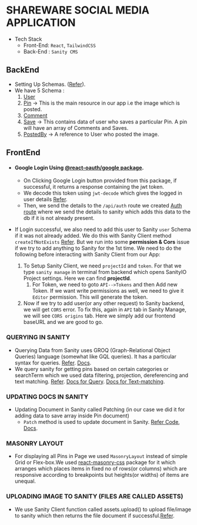 # SHAREWARE SOCIAL MEDIA APPLICATION
- Tech Stack
  - Front-End: `React`, `TailwindCSS`
  - Back-End : `Sanity CMS`

## BackEnd
- Setting Up Schemas. ([Refer](https://www.sanity.io/docs/create-a-schema-and-configure-sanity-studio)).
- We have 5 Schema :
  1. [User]("./../backend/schemas/user.js)
  2. [Pin](./backend/schemas/pin.js) -> This is the main resource in our app i.e the image which is posted.
  3. [Comment](./backend/schemas/comment.js)
  4. [Save](./backend/schemas/save.js) -> This contains data of user who saves a particular Pin. A pin will have an array of Comments and Saves.
  5. [PostedBy](./backend/schemas/postedBy.js) -> A reference to User who posted the image.


## FrontEnd
- #### Google Login Using [@react-oauth/google package](https://www.npmjs.com/package/@react-oauth/google).
  - On Clicking Google Login button provided from this package, if successful, it returns a response containing the jwt token.
  - We decode this token using `jwt-decode` which gives the logged in user details [Refer](components/Login.tsx#L9).
  - Then, we send the details to the `/api/auth` route we created [Auth route](/pages/api/auth.ts) where we send the details to sanity which adds this data to the db if it is not already present.
  
- If Login successful, we also need to add this user to Sanity `user` Schema if it was not already added. We do this with Sanity Client method `createIfNotExists` [Refer](frontend/src/pages/login.jsx#L20). But we run into some **permission & Cors** issue if we try to add anything to Sanity for the 1st time. We need to do the following before interacting with Sanity Client from our App:
    1.  To Setup Sanity Client, we need `projectId` and `token`. For that we type `sanity manage` in terminal from backend which opens SanityIO Project settings. Here we can find **projectId**.
        1.  For Token, we need to goto `API-->Tokens` and then Add new Token. If we want write permissions as well, we need to give it `Editor` permission. This will generate the token.
    2.  Now if we try to add user(or any other request) to Sanity backend, we will get `CORS` error. To fix this, again in `API` tab in Sanity Manage, we will see `CORS origins` tab. Here we simply add our frontend baseURL and we are good to go.

### QUERYING IN SANITY 
- Querying Data from Sanity uses  GROQ (Graph-Relational Object Queries) language (somewhat like GQL queries). It has a particular syntax for queries. [Refer](./frontend/src/queries/userQueries.js). [Docs](https://www.sanity.io/docs/js-client).
- We query sanity for getting pins based on certain categories or searchTerm which we used data filtering, projection, dereferencing and text matching. [Refer](./frontend/src/queries/pinQueries.js). [Docs for Query](https://www.sanity.io/docs/how-queries-work). [Docs for Text-matching](https://www.sanity.io/docs/query-cheat-sheet#170b92d4caa2).

### UPDATING DOCS IN SANITY 
- Updating Document in Sanity called Patching (in our case we did it for adding data to save array inside Pin document)
  - `Patch` method is used to update document in Sanity. [Refer Code](/frontend/src/components/Pin.jsx#L24), [Docs](https://www.sanity.io/docs/js-client#patch-update-a-document).
  
### MASONRY LAYOUT
- For displaying all Pins in Page we used `MasonryLayout` instead of simple Grid or Flex-box.We used [react-masonry-css](https://github.com/paulcollett/react-masonry-css) package for it which arranges which places items in fixed no of rows(or columns) which are responsive according to breakpoints but heights(or widths) of items are unequal.

  
### UPLOADING IMAGE TO SANITY (FILES ARE CALLED ASSETS)
- We use Sanity Client function called assets.upload() to upload file/image to sanity which then returns the file document if successful.[Refer](frontend/src/pages/createPin.jsx#L29).
